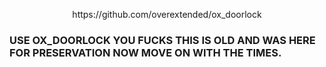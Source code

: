 <p align="center">https://github.com/overextended/ox_doorlock</p>

### USE OX_DOORLOCK YOU FUCKS THIS IS OLD AND WAS HERE FOR PRESERVATION NOW MOVE ON WITH THE TIMES.

